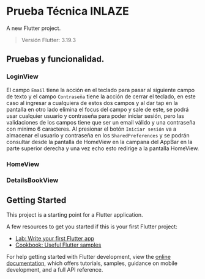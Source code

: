 # Prueba Técnica INLAZE

A new Flutter project.

> Versión Flutter: 3.19.3



## Pruebas y funcionalidad.


### LoginView

El campo `Email` tiene la acción en el teclado para pasar al siguiente campo de texto y el campo `Contraseña` tiene la acción de cerrar el teclado, en este caso al ingresar a cualquiera de estos dos campos y al dar tap en la pantalla en otro lado elimina el focus del campo y sale de este, se podrá usar cualquier usuario y contraseña para poder iniciar sesión, pero las validaciones de los campos tiene que ser un email válido y una contraseña con mínimo 6 caracteres. Al presionar el botón `Iniciar sesión` va a almacenar el usuario y contraseña en los `SharedPreferences` y se podrán consultar desde la pantalla de HomeView en la campana del AppBar en la parte superior derecha y una vez echo esto redirige a la pantalla HomeView.

### HomeView



### DetailsBookView


## Getting Started

This project is a starting point for a Flutter application.

A few resources to get you started if this is your first Flutter project:

- [Lab: Write your first Flutter app](https://docs.flutter.dev/get-started/codelab)
- [Cookbook: Useful Flutter samples](https://docs.flutter.dev/cookbook)

For help getting started with Flutter development, view the
[online documentation](https://docs.flutter.dev/), which offers tutorials,
samples, guidance on mobile development, and a full API reference.
